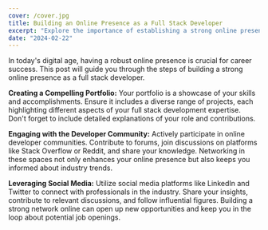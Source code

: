 ```yaml
---
cover: /cover.jpg
title: Building an Online Presence as a Full Stack Developer
excerpt: "Explore the importance of establishing a strong online presence for full stack developers. Learn how to create a compelling portfolio, engage with the developer community, and leverage social media to boost your career."
date: "2024-02-22"
---
```


In today's digital age, having a robust online presence is crucial for career success. This post will guide you through the steps of building a strong online presence as a full stack developer.

**Creating a Compelling Portfolio:** Your portfolio is a showcase of your skills and accomplishments. Ensure it includes a diverse range of projects, each highlighting different aspects of your full stack development expertise. Don't forget to include detailed explanations of your role and contributions.

**Engaging with the Developer Community:** Actively participate in online developer communities. Contribute to forums, join discussions on platforms like Stack Overflow or Reddit, and share your knowledge. Networking in these spaces not only enhances your online presence but also keeps you informed about industry trends.

**Leveraging Social Media:** Utilize social media platforms like LinkedIn and Twitter to connect with professionals in the industry. Share your insights, contribute to relevant discussions, and follow influential figures. Building a strong network online can open up new opportunities and keep you in the loop about potential job openings.

